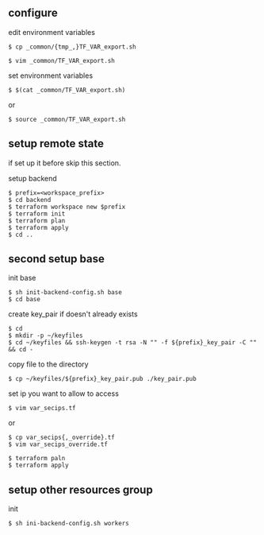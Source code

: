 ## configure
edit environment variables
```console
$ cp _common/{tmp_,}TF_VAR_export.sh
```

```console
$ vim _common/TF_VAR_export.sh
```


set environment variables
```console
$ $(cat _common/TF_VAR_export.sh)
```
or

```console
$ source _common/TF_VAR_export.sh
```


## setup remote state

if set up it before skip this section.  

setup backend
```
$ prefix=<workspace_prefix>
$ cd backend
$ terraform workspace new $prefix
$ terraform init
$ terraform plan
$ terraform apply
$ cd ..
```


## second setup base 

init base
```console
$ sh init-backend-config.sh base
$ cd base
```

create key_pair if doesn't already exists
```console 
$ cd
$ mkdir -p ~/keyfiles 
$ cd ~/keyfiles && ssh-keygen -t rsa -N "" -f ${prefix}_key_pair -C "" && cd -
```
copy file to the directory
```console
$ cp ~/keyfiles/${prefix}_key_pair.pub ./key_pair.pub
```

set ip you want to allow to access
```console
$ vim var_secips.tf
```
or
```console
$ cp var_secips{,_override}.tf
$ vim var_secips_override.tf
```

```console
$ terraform paln
$ terraform apply
```

## setup other resources group

init
```
$ sh ini-backend-config.sh workers
```

